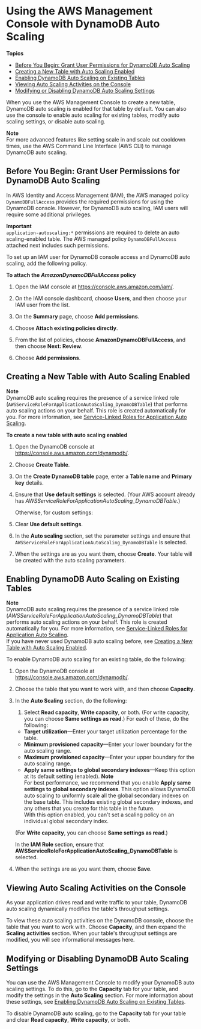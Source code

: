 # Using the AWS Management Console with DynamoDB Auto Scaling<a name="AutoScaling.Console"></a>

**Topics**
+ [Before You Begin: Grant User Permissions for DynamoDB Auto Scaling](#AutoScaling.Permissions)
+ [Creating a New Table with Auto Scaling Enabled](#AutoScaling.Console.NewTable)
+ [Enabling DynamoDB Auto Scaling on Existing Tables](#AutoScaling.Console.ExistingTable)
+ [Viewing Auto Scaling Activities on the Console](#AutoScaling.Console.ViewingActivities)
+ [Modifying or Disabling DynamoDB Auto Scaling Settings](#AutoScaling.Console.Modifying)

When you use the AWS Management Console to create a new table, DynamoDB auto scaling is enabled for that table by default\. You can also use the console to enable auto scaling for existing tables, modify auto scaling settings, or disable auto scaling\.

**Note**  
 For more advanced features like setting scale in and scale out cooldown times, use the AWS Command Line Interface \(AWS CLI\) to manage DynamoDB auto scaling\. 

## Before You Begin: Grant User Permissions for DynamoDB Auto Scaling<a name="AutoScaling.Permissions"></a>

In AWS Identity and Access Management \(IAM\), the AWS managed policy `DynamoDBFullAccess` provides the required permissions for using the DynamoDB console\. However, for DynamoDB auto scaling, IAM users will require some additional privileges\. 

**Important**  
 `application-autoscaling:*` permissions are required to delete an auto scaling\-enabled table\. The AWS managed policy `DynamoDBFullAccess` attached next includes such permissions\. 

To set up an IAM user for DynamoDB console access and DynamoDB auto scaling, add the following policy\.

**To attach the *AmazonDynamoDBFullAccess* policy**

1. Open the IAM console at [https://console\.aws\.amazon\.com/iam/](https://console.aws.amazon.com/iam/)\.

1. On the IAM console dashboard, choose **Users**, and then choose your IAM user from the list\.

1. On the **Summary** page, choose **Add permissions**\.

1. Choose **Attach existing policies directly**\.

1. From the list of policies, choose **AmazonDynamoDBFullAccess**, and then choose **Next: Review**\.

1. Choose **Add permissions**\.

## Creating a New Table with Auto Scaling Enabled<a name="AutoScaling.Console.NewTable"></a>

**Note**  
DynamoDB auto scaling requires the presence of a service linked role \(`AWSServiceRoleForApplicationAutoScaling_DynamoDBTable`\) that performs auto scaling actions on your behalf\. This role is created automatically for you\. For more information, see [Service\-Linked Roles for Application Auto Scaling](https://docs.aws.amazon.com/autoscaling/application/userguide/application-auto-scaling-service-linked-roles.html)\. 

**To create a new table with auto scaling enabled**

1. Open the DynamoDB console at [https://console\.aws\.amazon\.com/dynamodb/](https://console.aws.amazon.com/dynamodb/)\.

1. Choose **Create Table**\. 

1. On the **Create DynamoDB table** page, enter a **Table name** and **Primary key** details\.

1.  Ensure that **Use default settings** is selected\. \(Your AWS account already has *AWSServiceRoleForApplicationAutoScaling\_DynamoDBTable*\.\) 

    Otherwise, for custom settings: 

   1. Clear **Use default settings**\.

   1. In the **Auto scaling** section, set the parameter settings and ensure that `AWSServiceRoleForApplicationAutoScaling_DynamoDBTable` is selected\.

1. When the settings are as you want them, choose **Create**\. Your table will be created with the auto scaling parameters\.

## Enabling DynamoDB Auto Scaling on Existing Tables<a name="AutoScaling.Console.ExistingTable"></a>

**Note**  
DynamoDB auto scaling requires the presence of a service linked role \(*AWSServiceRoleForApplicationAutoScaling\_DynamoDBTable*\) that performs auto scaling actions on your behalf\. This role is created automatically for you\. For more information, see [Service\-Linked Roles for Application Auto Scaling](https://docs.aws.amazon.com/autoscaling/application/userguide/application-auto-scaling-service-linked-roles.html)\.  
If you have never used DynamoDB auto scaling before, see [Creating a New Table with Auto Scaling Enabled](#AutoScaling.Console.NewTable)\.

To enable DynamoDB auto scaling for an existing table, do the following:

1. Open the DynamoDB console at [https://console\.aws\.amazon\.com/dynamodb/](https://console.aws.amazon.com/dynamodb/)\.

1. Choose the table that you want to work with, and then choose **Capacity**\.

1. In the **Auto Scaling** section, do the following:

   1. Select **Read capacity**, **Write capacity**, or both\. \(For write capacity, you can choose **Same settings as read**\.\) For each of these, do the following:
     + **Target utilization**—Enter your target utilization percentage for the table\.
     + **Minimum provisioned capacity**—Enter your lower boundary for the auto scaling range\.
     + **Maximum provisioned capacity**—Enter your upper boundary for the auto scaling range\.
     + **Apply same settings to global secondary indexes**—Keep this option at its default setting \(enabled\)\. 
**Note**  
For best performance, we recommend that you enable **Apply same settings to global secondary indexes**\. This option allows DynamoDB auto scaling to uniformly scale all the global secondary indexes on the base table\. This includes existing global secondary indexes, and any others that you create for this table in the future\.  
With this option enabled, you can't set a scaling policy on an individual global secondary index\.

     \(For **Write capacity**, you can choose **Same settings as read**\.\)

     In the **IAM Role** section, ensure that **AWSServiceRoleForApplicationAutoScaling\_DynamoDBTable** is selected\.

1. When the settings are as you want them, choose **Save**\.

## Viewing Auto Scaling Activities on the Console<a name="AutoScaling.Console.ViewingActivities"></a>

As your application drives read and write traffic to your table, DynamoDB auto scaling dynamically modifies the table's throughput settings\.

To view these auto scaling activities on the DynamoDB console, choose the table that you want to work with\. Choose **Capacity**, and then expand the **Scaling activities** section\. When your table's throughput settings are modified, you will see informational messages here\.

## Modifying or Disabling DynamoDB Auto Scaling Settings<a name="AutoScaling.Console.Modifying"></a>

You can use the AWS Management Console to modify your DynamoDB auto scaling settings\. To do this, go to the **Capacity** tab for your table, and modify the settings in the **Auto Scaling** section\. For more information about these settings, see [Enabling DynamoDB Auto Scaling on Existing Tables](#AutoScaling.Console.ExistingTable)\.

To disable DynamoDB auto scaling, go to the **Capacity** tab for your table and clear **Read capacity**, **Write capacity**, or both\.